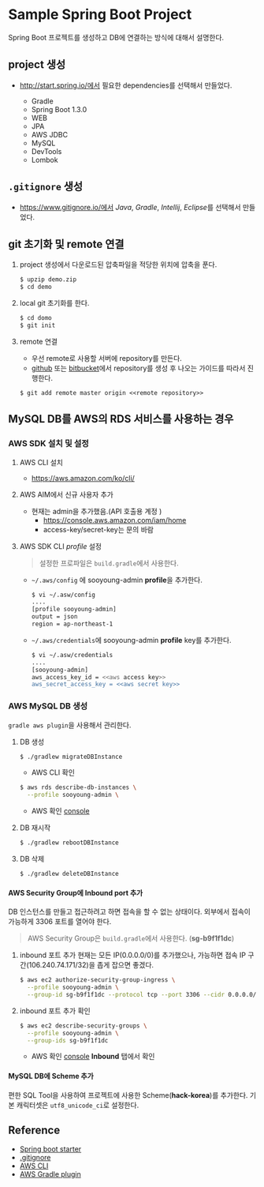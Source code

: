 Sample Spring Boot Project
====

Spring Boot 프로젝트를 생성하고 DB에 연결하는 방식에 대해서 설명한다.

## project 생성

- http://start.spring.io/에서 필요한 dependencies를 선택해서 만들었다.

    - Gradle
    - Spring Boot 1.3.0
    - WEB
    - JPA
    - AWS JDBC
    - MySQL
    - DevTools
    - Lombok


## `.gitignore` 생성

- https://www.gitignore.io/에서 *Java*, *Gradle*, *Intellij*, *Eclipse*를 선택해서 만들었다.


## git 초기화 및 remote 연결

1. project 생성에서 다운로드된 압축파일을 적당한 위치에 압축을 푼다.

    ```bash
    $ upzip demo.zip
    $ cd demo
    ```

1. local git 초기화를 한다.

    ```bash
    $ cd domo
    $ git init
    ```

2. remote 연결

    - 우선 remote로 사용할 서버에 repository를 만든다.
    - [github](https://github.com/) 또는 [bitbucket](https://bitbucket.org/)에서 repository를 생성 후 나오는 가이드를 따라서 진행한다.

    ```
    $ git add remote master origin <<remote repository>>
    ```


## MySQL DB를 AWS의 RDS 서비스를 사용하는 경우

### AWS SDK 설치 및 설정

1. AWS CLI 설치

    - https://aws.amazon.com/ko/cli/

1. AWS AIM에서 신규 사용자 추가

    - 현재는 admin을 추가했음.(API 호출용 계정 )
        - https://console.aws.amazon.com/iam/home
        - access-key/secret-key는 문의 바람

2. AWS SDK CLI *profile* 설정

    > 설정한 프로파일은 `build.gradle`에서 사용한다.

    - `~/.aws/config` 에 sooyoung-admin **profile**을 추가한다.

        ```bash
        $ vi ~/.asw/config
        ....
        [profile sooyoung-admin]
        output = json
        region = ap-northeast-1
        ```

    - `~/.aws/credentials`에 sooyoung-admin **profile** key를 추가한다.

        ```bash
        $ vi ~/.asw/credentials
        ....
        [sooyoung-admin]
        aws_access_key_id = <<aws access key>>
        aws_secret_access_key = <<aws secret key>>
        ```

### AWS MySQL DB 생성

`gradle aws plugin`을 사용해서 관리한다.

1. DB 생성

    ```bash
    $ ./gradlew migrateDBInstance
    ```

    - AWS CLI 확인

    ```bash
    $ aws rds describe-db-instances \
      --profile sooyoung-admin \
    ```

    - AWS 확인 [console](https://ap-northeast-1.console.aws.amazon.com/rds/home#dbinstances:)

2. DB 재시작

    ```bash
    $ ./gradlew rebootDBInstance
    ```

3. DB 삭제

    ```bash
    $ ./gradlew deleteDBInstance
    ```

#### AWS Security Group에 Inbound port 추가

DB 인스턴스를 만들고 접근하려고 하면 접속을 할 수 없는 상태이다.
외부에서 접속이 가능하게 3306 포트를 열어야 한다.

> AWS Security Group은 `build.gradle`에서 사용한다. (**sg-b9f1f1dc**)

1. inbound 포트 추가
    현재는 모든 IP(0.0.0.0/0)를 추가했으나, 가능하면 접속 IP 구간(106.240.74.171/32)을 좁게 잡으면 좋겠다.

    ```bash
    $ aws ec2 authorize-security-group-ingress \
      --profile sooyoung-admin \
      --group-id sg-b9f1f1dc --protocol tcp --port 3306 --cidr 0.0.0.0/0
    ```

2. inbound 포트 추가 확인

    ```bash
    $ aws ec2 describe-security-groups \
      --profile sooyoung-admin \
      --group-ids sg-b9f1f1dc
    ```

    - AWS 확인 [console](https://ap-northeast-1.console.aws.amazon.com/ec2/v2/home#SecurityGroups:search=default;sort=groupId)
        **Inbound** 탭에서 확인

#### MySQL DB에 Scheme 추가

편한 SQL Tool을 사용하여 프로젝트에 사용한 Scheme(**hack-korea**)를 추가한다.
기본 캐릭터셋은 `utf8_unicode_ci`로 설정한다.


## Reference

- [Spring boot starter](http://start.spring.io/)
- [.gitignore](https://www.gitignore.io/)
- [AWS CLI](https://aws.amazon.com/ko/cli/)
- [AWS Gradle plugin](https://github.com/classmethod-aws/gradle-aws-plugin)